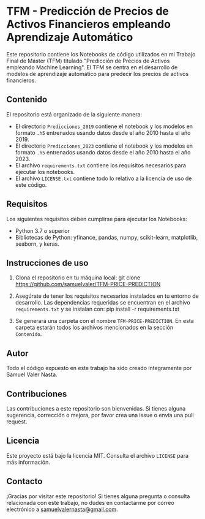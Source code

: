 # TFM - Predicción de Precios de Activos Financieros empleando Aprendizaje  Automático
Este repositorio contiene los Notebooks de código utilizados en mi Trabajo Final de Máster (TFM) titulado "Predicción de Precios de Activos empleando Machine Learning". El TFM se centra en el desarrollo de modelos de aprendizaje automático para predecir los precios de activos financieros.

## Contenido

El repositorio está organizado de la siguiente manera:

- El directorio `Predicciones_2019` contiene el notebook y los modelos en formato `.h5` entrenados usando datos desde el año 2010 hasta el año 2019.
- El directorio `Predicciones_2023` contiene el notebook y los modelos en formato `.h5` entrenados usando datos desde el año 2010 hasta el año 2023.
- El archivo `requirements.txt` contiene los requisitos necesarios para ejecutar los notebooks.
- El archivo `LICENSE.txt` contiene todo lo relativo a la licencia de uso de este código.

## Requisitos

Los siguientes requisitos deben cumplirse para ejecutar los Notebooks:

- Python 3.7 o superior
- Bibliotecas de Python: yfinance, pandas, numpy, scikit-learn, matplotlib, seaborn, y keras.

## Instrucciones de uso

1. Clona el repositorio en tu máquina local:
git clone https://github.com/samuelvaler/TFM-PRICE-PREDICTION

2. Asegúrate de tener los requisitos necesarios instalados en tu entorno de desarrollo. Las dependencias requeridas se encuentran en el archivo `requirements.txt` y se instalan con:
pip install -r requirements.txt

3. Se generará una carpeta con el nombre `TFM-PRICE-PREDICTION`. En esta carpeta estarán todos los archivos mencionados en la sección `Contenido`.

## Autor
Todo el código expuesto en este trabajo ha sido creado íntegramente por Samuel Valer Nasta.

## Contribuciones

Las contribuciones a este repositorio son bienvenidas. Si tienes alguna sugerencia, corrección o mejora, por favor crea una issue o envía una pull request.

## Licencia

Este proyecto está bajo la licencia MIT. Consulta el archivo `LICENSE` para más información.

## Contacto

¡Gracias por visitar este repositorio! Si tienes alguna pregunta o consulta relacionada con este trabajo, no dudes en contactarme por correo electrónico a samuelvalernasta@gmail.com.


